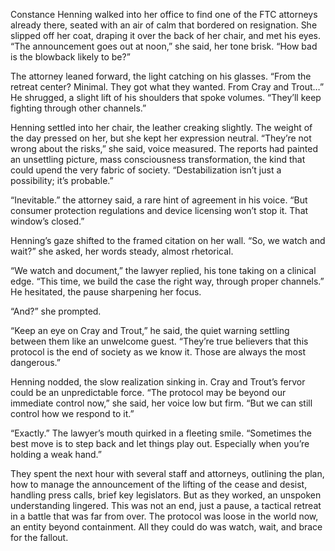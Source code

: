 Constance Henning walked into her office to find one of the FTC attorneys already there, seated with an air of calm that bordered on resignation. She slipped off her coat, draping it over the back of her chair, and met his eyes. “The announcement goes out at noon,” she said, her tone brisk. “How bad is the blowback likely to be?” 

The attorney leaned forward, the light catching on his glasses. “From the retreat center? Minimal. They got what they wanted. From Cray and Trout…” He shrugged, a slight lift of his shoulders that spoke volumes. “They’ll keep fighting through other channels.” 

Henning settled into her chair, the leather creaking slightly. The weight of the day pressed on her, but she kept her expression neutral. “They’re not wrong about the risks,” she said, voice measured. The reports had painted an unsettling picture, mass consciousness transformation, the kind that could upend the very fabric of society. “Destabilization isn’t just a possibility; it’s probable.” 

“Inevitable.” the attorney said, a rare hint of agreement in his voice. “But consumer protection regulations and device licensing won’t stop it. That window’s closed.” 

Henning’s gaze shifted to the framed citation on her wall. “So, we watch and wait?” she asked, her words steady, almost rhetorical. 

“We watch and document,” the lawyer replied, his tone taking on a clinical edge. “This time, we build the case the right way, through proper channels.” He hesitated, the pause sharpening her focus. 

“And?” she prompted. 

“Keep an eye on Cray and Trout,” he said, the quiet warning settling between them like an unwelcome guest. “They’re true believers that this protocol is the end of society as we know it. Those are always the most dangerous.” 

Henning nodded, the slow realization sinking in. Cray and Trout’s fervor could be an unpredictable force. “The protocol may be beyond our immediate control now,” she said, her voice low but firm. “But we can still control how we respond to it.” 

“Exactly.” The lawyer’s mouth quirked in a fleeting smile. “Sometimes the best move is to step back and let things play out. Especially when you’re holding a weak hand.” 

They spent the next hour with several staff and attorneys, outlining the plan, how to manage the announcement of the lifting of the cease and desist, handling press calls, brief key legislators. But as they worked, an unspoken understanding lingered. This was not an end, just a pause, a tactical retreat in a battle that was far from over. The protocol was loose in the world now, an entity beyond containment. All they could do was watch, wait, and brace for the fallout.
